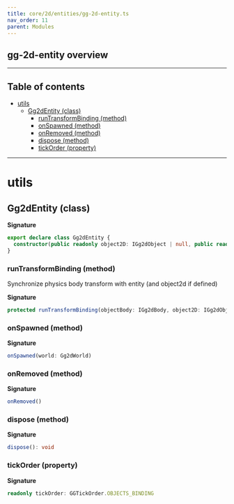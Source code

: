 ```yaml
---
title: core/2d/entities/gg-2d-entity.ts
nav_order: 11
parent: Modules
---
```


## gg-2d-entity overview

---

<h2 class="text-delta">Table of contents</h2>

- [utils](#utils)
  - [Gg2dEntity (class)](#gg2dentity-class)
    - [runTransformBinding (method)](#runtransformbinding-method)
    - [onSpawned (method)](#onspawned-method)
    - [onRemoved (method)](#onremoved-method)
    - [dispose (method)](#dispose-method)
    - [tickOrder (property)](#tickorder-property)

---

# utils

## Gg2dEntity (class)

**Signature**

```ts
export declare class Gg2dEntity {
  constructor(public readonly object2D: IGg2dObject | null, public readonly objectBody: IGg2dBody | null)
}
```

### runTransformBinding (method)

Synchronize physics body transform with entity (and object2d if defined)

**Signature**

```ts
protected runTransformBinding(objectBody: IGg2dBody, object2D: IGg2dObject | null): void
```

### onSpawned (method)

**Signature**

```ts
onSpawned(world: Gg2dWorld)
```

### onRemoved (method)

**Signature**

```ts
onRemoved()
```

### dispose (method)

**Signature**

```ts
dispose(): void
```

### tickOrder (property)

**Signature**

```ts
readonly tickOrder: GGTickOrder.OBJECTS_BINDING
```
